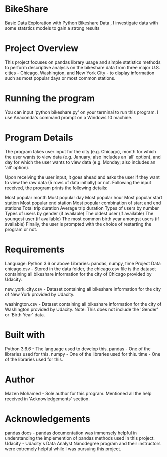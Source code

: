 # BikeShare
Basic Data Exploration with Python Bikeshare Data , I investigate data with some statstics models to gain a strong results 
# Project Overview
This project focuses on pandas library usage and simple statistics methods to perform descriptive analysis on the bikeshare data from three major U.S. cities - Chicago, Washington, and New York City - to display information such as most popular days or most common stations.

# Running the program
You can input 'python bikeshare.py' on your terminal to run this program. I use Anaconda's command prompt on a Windows 10 machine.

# Program Details
The program takes user input for the city (e.g. Chicago), month for which the user wants to view data (e.g. January; also includes an 'all' option), and day for which the user wants to view data (e.g. Monday; also includes an 'all' option).

Upon receiving the user input, it goes ahead and asks the user if they want to view the raw data (5 rows of data initially) or not. Following the input received, the program prints the following details:

Most popular month
Most popular day
Most popular hour
Most popular start station
Most popular end station
Most popular combination of start and end stations
Total trip duration
Average trip duration
Types of users by number
Types of users by gender (if available)
The oldest user (if available)
The youngest user (if available)
The most common birth year amongst users (if available)
Finally, the user is prompted with the choice of restarting the program or not.

# Requirements
Language: Python 3.6 or above
Libraries: pandas, numpy, time
Project Data
chicago.csv - Stored in the data folder, the chicago.csv file is the dataset containing all bikeshare information for the city of Chicago provided by Udacity.

new_york_city.csv - Dataset containing all bikeshare information for the city of New York provided by Udacity.

washington.csv - Dataset containing all bikeshare information for the city of Washington provided by Udacity. Note: This does not include the 'Gender' or 'Birth Year' data.

# Built with
Python 3.6.6 - The language used to develop this.
pandas - One of the libraries used for this.
numpy - One of the libraries used for this.
time - One of the libraries used for this.
# Author
Mazen Mohamed - Sole author for this program. Mentioned all the help received in 'Acknowledgements' section.
# Acknowledgements
pandas docs - pandas documentation was immensely helpful in understanding the implemention of pandas methods used in this project.
Udacity - Udacity's Data Analyst Nanodegree program and their instructors were extremely helpful while I was pursuing this project.
